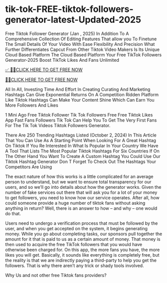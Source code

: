 # tik-tok-FREE-tiktok-followers-generator-latest-Updated-2025
Free Tiktok Follower Generator (Jan , 2025) In Addition To A Comprehensive Collection Of Editing Features That allow you To Finetune The Small Details Of Your Video With Ease Flexibility And Precision What Further Differentiates Capcut From Other Tiktok Video Makers Is Its Unique Cloud Based Platform The Cloud Based Platform Your Free TikTok Followers Generator-2025 Boost TikTok Likes And Fans Unlimited

[✅ 🔰💥CLICK HERE TO GET FREE NOW](https://www.aeroned.com/getmedia/c62e085e-0b8a-49f7-b701-ed1c6ad1d17a/newtiktokar.html.aspx)

[🔰💥CLICK HERE TO GET FREE NOW](https://www.aeroned.com/getmedia/c62e085e-0b8a-49f7-b701-ed1c6ad1d17a/newtiktokar.html.aspx)

All In All, Investing Time And Effort In Creating Curating And Marketing Hashtags Can Give Exponential Returns On A Competition Ridden Platform Like Tiktok Hashtags Can Make Your Content Shine Which Can Earn You More Followers And Likes

1 Mini Ago Free Tiktok Follower Tik Tok Followers Free Free Tiktok Likes App Fast Fans Followers Tik Tok Can Help You To Get The Very First Fans For The Tik Tok Videos Tiktok Followers Generator.

There Are 250 Trending Hashtags Listed (October 2, 2024) In This Article That You Can Use As A Starting Point When Looking For A Great Hashtag On Tiktok If You Re Interested In What Is Popular In Your Country We Have A Tool That Lists The Most Popular Tiktok Hashtags For Six Countries If On The Other Hand You Want To Create A Custom Hashtag You Could Use Our Tiktok Hashtag Generator Don T Forget To Check Out The Hashtags Your Competitors Are Using

The exact nature of how this works is a little complicated for an average person to understand, but we want to ensure total transparency for our users, and so we’ll go into details about how the generator works. Given the number of fake services out there that will ask you for a lot of your money to get followers, you need to know how our service operates. After all, how could someone provide a huge number of tiktok fans without asking anything in return? Well, there is an answer to how – and why – one would do that.

Users need to undergo a verification process that must be followed by the user, and when you get accepted on the system, it begins generating money. While you go about completing tasks, our sponsors pull together the amount for it that is paid to us as a certain amount of money. That money is then used to acquire the free TikTok followers that you would have otherwise been charged for. On this app, the more fans you have, the more likes you will get. Basically, it sounds like everything is completely free, but the reality is that we are indirectly paying a third-party to help you get the followers. That is why there aren’t any trick or shady tools involved.

Why Us and not other free Tiktok fans providers?
